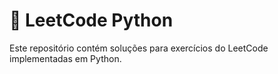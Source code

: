 # 🐍 LeetCode Python

Este repositório contém soluções para exercícios do LeetCode implementadas em Python.  
